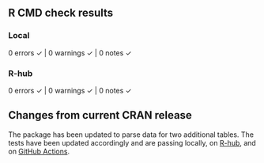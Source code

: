 ## R CMD check results

### Local

  0 errors ✓ | 0 warnings ✓ | 0 notes ✓

### R-hub

  0 errors ✓ | 0 warnings ✓ | 0 notes ✓

## Changes from current CRAN release

The package has been updated to parse data for two additional tables. The tests have been updated accordingly and are passing locally, on [R-hub](https://builder.r-hub.io/status/original/pmparser_1.0.13.tar.gz-1462c91674ec449ea007c1398ca069c6), and on [GitHub Actions](https://github.com/hugheylab/pmparser/actions/workflows/check-deploy.yaml).
